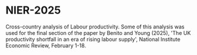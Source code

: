 # NIER-2025

Cross-country analysis of Labour productivity. Some of this analysis was used for the final section of the paper by Benito and Young (2025), 'The UK productivity shortfall in an era of rising labour supply', National Institute Economic Review, February 1-18.
